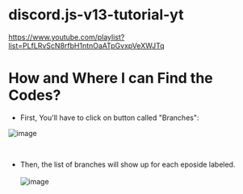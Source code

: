 # discord.js-v13-tutorial-yt

https://www.youtube.com/playlist?list=PLfLRvScN8rfbH1ntnOaATpGvxpVeXWJTq

# How and Where I can Find the Codes?

- First, You'll have to click on button called "Branches":<br>

![image](https://user-images.githubusercontent.com/59381835/83589891-6241f580-a509-11ea-86a7-5e846d4089a8.png)

<br>

- Then, the list of branches will show up for each eposide labeled.<br><br>
![image](https://user-images.githubusercontent.com/59381835/83589430-8bae5180-a508-11ea-975a-ae4fee409fde.png)
